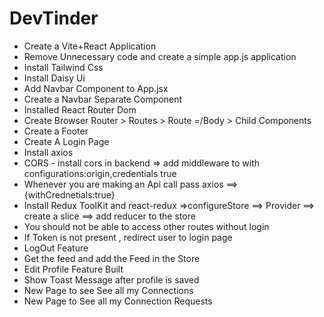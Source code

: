 # DevTinder

- Create a Vite+React Application
- Remove Unnecessary code and create a simple app.js application
- Install Tailwind Css
- Install Daisy Ui
- Add Navbar Component to App.jsx
- Create a Navbar Separate Component
- Installed React Router Dom
- Create Browser Router > Routes > Route =/Body > Child Components
- Create a Footer
- Create A Login Page
- Install axios
- CORS - install cors in backend => add middleware to with configurations:origin,credentials true
- Whenever you are making an Api call pass  axios ==> {withCrednetials:true}
- Install Redux ToolKit and react-redux =>configureStore ==> Provider ==> create a slice ==> add reducer to the store
- You should not be able to access other routes without login
- If Token is not present , redirect user to login page
- LogOut Feature
- Get the feed and add the Feed in the Store
- Edit Profile Feature Built
- Show Toast Message after profile is saved
- New Page to see See all my Connections 
- New Page to See all my Connection Requests